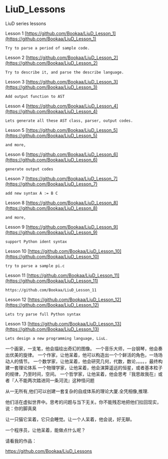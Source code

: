 # LiuD_Lessons
LiuD series lessons

Lesson 1    	[https://github.com/Bookaa/LiuD_Lesson_1](https://github.com/Bookaa/LiuD_Lesson_1)

	Try to parse a period of sample code.

Lesson 2		[https://github.com/Bookaa/LiuD_Lesson_2](https://github.com/Bookaa/LiuD_Lesson_2)

    Try to describe it, and parse the describe language.

Lesson 3		[https://github.com/Bookaa/LiuD_Lesson_3](https://github.com/Bookaa/LiuD_Lesson_3)

    Add output function to AST

Lesson 4		[https://github.com/Bookaa/LiuD_Lesson_4](https://github.com/Bookaa/LiuD_Lesson_4)

	Lets generate all these AST class, parser, output codes.

Lesson 5		[https://github.com/Bookaa/LiuD_Lesson_5](https://github.com/Bookaa/LiuD_Lesson_5)

    and more,

Lesson 6		[https://github.com/Bookaa/LiuD_Lesson_6](https://github.com/Bookaa/LiuD_Lesson_6)

    generate output codes

Lesson 7		[https://github.com/Bookaa/LiuD_Lesson_7](https://github.com/Bookaa/LiuD_Lesson_7)

    add new syntax A := B C

Lesson 8		[https://github.com/Bookaa/LiuD_Lesson_8](https://github.com/Bookaa/LiuD_Lesson_8)

    and more,

Lesson 9		[https://github.com/Bookaa/LiuD_Lesson_9](https://github.com/Bookaa/LiuD_Lesson_9)

    support Python ident syntax

Lesson 10		[https://github.com/Bookaa/LiuD_Lesson_10](https://github.com/Bookaa/LiuD_Lesson_10)

    try to parse a sample pi.c

Lesson 11		[https://github.com/Bookaa/LiuD_Lesson_11](https://github.com/Bookaa/LiuD_Lesson_11)

    https://github.com/Bookaa/LiuD_Lesson_11

Lesson 12		[https://github.com/Bookaa/LiuD_Lesson_12](https://github.com/Bookaa/LiuD_Lesson_12)

    Lets try parse full Python syntax

Lesson 13		[https://github.com/Bookaa/LiuD_Lesson_13](https://github.com/Bookaa/LiuD_Lesson_13)

    Lets design a new programming language, LiuL.


一个画家，一支笔，他会描绘出奇幻的图像。
一个音乐大师，一台钢琴，他会奏出优美的旋律。
一个作家，让他呆着，他可以构造出一个个鲜活的角色，一场场动人的情节。
一个数学家，让他呆着，他会研究几何，代数，数论，。。。，最终构建一套理论体系
一个物理学家，让他呆着，他会演算遥远的恒星，或者基本粒子的规律，乃至时间，空间。
一个哲学家，让他呆着，他会思考『我思故我在』或者『人不能两次踏进同一条河流』这种怪问题

从一无所有,他们可以创建一套复杂的自成体系的理论大厦.全凭相像,推理.

他们活在虚拟世界中。思考的问题与当下无关。你不能残忍地把他们拉回现实，说：你的脚真臭

让一只猫它呆着，它只会睡觉。让一个人呆着，他会说，好无聊。

一个程序员，让他呆着，能做点什么呢？

请看我的作品：

https://github.com/Bookaa/LiuD_Lessons
